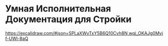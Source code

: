 # Умная Исполнительная Документация для Стройки


https://excalidraw.com/#json=SPLaXWvTxY5B6Q10Cvh8N,wqj_OKAJg0Mvjf-UWl-8aQ
